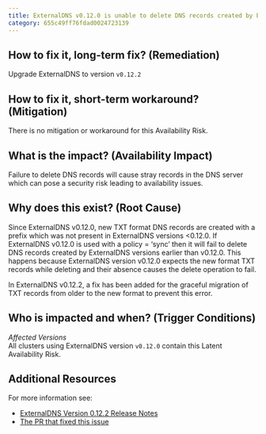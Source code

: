```yaml
---
title: ExternalDNS v0.12.0 is unable to delete DNS records created by ExternalDNS versions <v0.12.0
category: 655c49ff76fdad0024723139
---
```


## How to fix it, long-term fix? (Remediation)

Upgrade ExternalDNS to version `v0.12.2`

## How to fix it, short-term workaround? (Mitigation)

There is no mitigation or workaround for this Availability Risk.

## What is the impact? (Availability Impact)

Failure to delete DNS records will cause stray records in the DNS server which can pose a security risk leading to availability issues.

## Why does this exist? (Root Cause)

Since ExternalDNS v0.12.0, new TXT format DNS records are created with a prefix which was not present in ExternalDNS versions \<0.12.0. If ExternalDNS v0.12.0 is used with a policy = ‘sync’ then it will fail to delete DNS records created by ExternalDNS versions earlier than v0.12.0. This happens because ExternalDNS version v0.12.0 expects the new format TXT records while deleting and their absence causes the delete operation to fail. 

In ExternalDNS v0.12.2, a fix has been added for the graceful migration of TXT records from older to the new format to prevent this error.

## Who is impacted and when? (Trigger Conditions)

_Affected Versions_  
All clusters using ExternalDNS version `v0.12.0` contain this Latent Availability Risk.

## Additional Resources

For more information see:

- [ExternalDNS Version 0.12.2 Release Notes](https://github.com/kubernetes-sigs/external-dns/releases/tag/v0.12.2)
- [The PR that fixed this issue](https://github.com/kubernetes-sigs/external-dns/pull/2811)